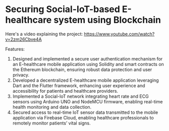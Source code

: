 # Securing Social-IoT-based E-healthcare system using Blockchain

Here's a video explaining the project: https://www.youtube.com/watch?v=2zm26Cbve4A

Features:
1) Designed and implemented a secure user authentication mechanism for an E-healthcare mobile application
using Solidity and smart contracts on the Ethereum blockchain, ensuring robust data protection and user privacy.
2) Developed a decentralized E-healthcare mobile application leveraging Dart and the Flutter framework,
enhancing user experience and accessibility for patients and healthcare providers.
3) Implemented a Social-IoT network integrating heart rate and ECG sensors using Arduino UNO and NodeMCU
firmware, enabling real-time health monitoring and data collection.
4) Secured access to real-time IoT sensor data transmitted to the mobile application via Firebase Cloud,
enabling healthcare professionals to remotely monitor patients’ vital signs.
